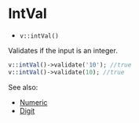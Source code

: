# IntVal

- `v::intVal()`

Validates if the input is an integer.

```php
v::intVal()->validate('10'); //true
v::intVal()->validate(10); //true
```

See also:

  * [Numeric](Numeric.md)
  * [Digit](Digit.md)
